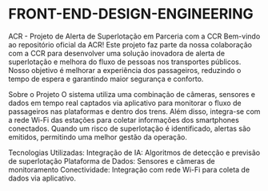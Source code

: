 # FRONT-END-DESIGN-ENGINEERING
ACR - Projeto de Alerta de Superlotação em Parceria com a CCR
Bem-vindo ao repositório oficial da ACR! Este projeto faz parte da nossa colaboração com a CCR para desenvolver uma solução inovadora de alerta de superlotação e melhora do fluxo de pessoas  nos transportes públicos. Nosso objetivo é melhorar a experiência dos passageiros, reduzindo o tempo de espera e garantindo maior segurança e conforto.

Sobre o Projeto
O sistema utiliza uma combinação de câmeras, sensores e dados em tempo real captados via aplicativo para monitorar o fluxo de passageiros nas plataformas e dentro dos trens. Além disso, integra-se com a rede Wi-Fi das estações para coletar informações dos smartphones conectados. Quando um risco de superlotação é identificado, alertas são emitidos, permitindo uma melhor gestão da operação.

Tecnologias Utilizadas: 
Integração de IA: Algoritmos de detecção e previsão de superlotação
Plataforma de Dados: Sensores e câmeras de monitoramento
Conectividade: Integração com rede Wi-Fi para coleta de dados via aplicativo. 
